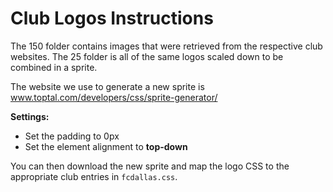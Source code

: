 # Club Logos Instructions

The 150 folder contains images that were retrieved from the respective club websites. The 25 folder is all of the same logos scaled down to be combined in a sprite.

The website we use to generate a new sprite is www.toptal.com/developers/css/sprite-generator/

**Settings:**

* Set the padding to 0px
* Set the element alignment to **top-down**

You can then download the new sprite and map the logo CSS to the appropriate club entries in `fcdallas.css`.
